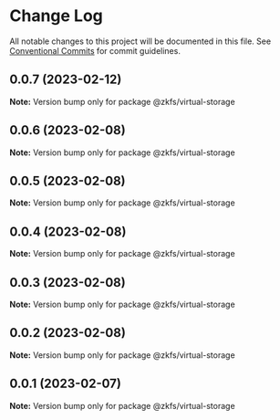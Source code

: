 # Change Log

All notable changes to this project will be documented in this file.
See [Conventional Commits](https://conventionalcommits.org) for commit guidelines.

## 0.0.7 (2023-02-12)

**Note:** Version bump only for package @zkfs/virtual-storage

## 0.0.6 (2023-02-08)

**Note:** Version bump only for package @zkfs/virtual-storage

## 0.0.5 (2023-02-08)

**Note:** Version bump only for package @zkfs/virtual-storage

## 0.0.4 (2023-02-08)

**Note:** Version bump only for package @zkfs/virtual-storage

## 0.0.3 (2023-02-08)

**Note:** Version bump only for package @zkfs/virtual-storage

## 0.0.2 (2023-02-08)

**Note:** Version bump only for package @zkfs/virtual-storage

## 0.0.1 (2023-02-07)

**Note:** Version bump only for package @zkfs/virtual-storage
